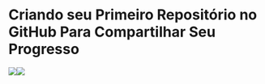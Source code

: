 # Criando seu Primeiro Repositório no GitHub Para Compartilhar Seu Progresso

<div style="display: flex;">
    <img src="https://img.shields.io/static/v1?label=git&message=linguagem&color=blue&style=for-the-badge" />
    <img src="https://img.shields.io/static/v1?label=github&message=linguagem&color=important&style=for-the-badge" />
</div>
